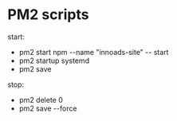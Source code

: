 # PM2 scripts

start:

- pm2 start npm --name "innoads-site" -- start
- pm2 startup systemd
- pm2 save

stop:

- pm2 delete 0
- pm2 save --force
